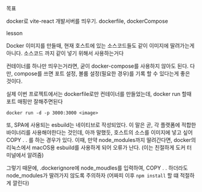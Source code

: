 목표

docker로 vite-react 개발서버를 띄우기.
dockerfile, dockerCompose

lesson

Docker 이미지를 만들때, 현재 호스트에 있는 소스코드들도 같이 이미지에 딸려가는게 아니다. 소스코드 까지 같이 넣기 위해서 사용하는거다

컨테이너를 하나만 띄우는거라면, 굳이 docker-compose를 사용하지 않아도 된다.
다만, compose를 쓰면 포트 설정, 볼륨 설정(필요한 경우)를 기록 할 수 있다는게 좋은 것이다.

실제 이번 프로젝트에서는 dockerfile로만 컨테이너를 만들었는데, docker run 할때 포트 매핑만 잘해주면된다

`docker run -d -p 3000:3000 <image>`

또, SPA에 사용되는 esbuild는 네이티브로 작성되었다. 이 말은 곧, 각 플랫폼에 적합한 바이너리를 사용해야한다는 것인데, 아까 말했듯, 호스트의 소스를 이미지에 넣고 싶어 COPY . . 를 하는 경우가 있다. 이때, 만약 node_modules까지 딸려간다면, docker의 리눅스에서 macOS용 esbuild를 사용하게 되어 오류가 난다. (이는 친절하게 도커 터미널에서 알려줌)

그렇기 때문에, .dockerignore에 node_moudles를 입력하여, COPY . . 하더라도 node_modules가 딸려가지 않도록 주의하자 (어짜피 이후 `npm install` 할 떄 적절하게 깔린다)
